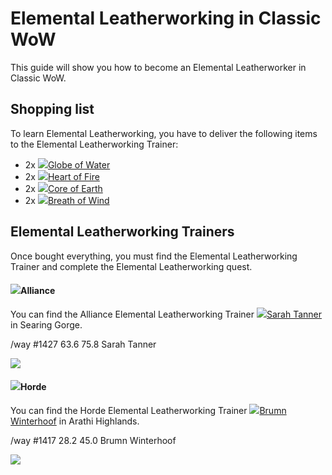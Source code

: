 # Elemental Leatherworking in Classic WoW

This guide will show you how to become an Elemental Leatherworker in Classic WoW.

## Shopping list

To learn Elemental Leatherworking, you have to deliver the following items to the Elemental Leatherworking Trainer:

*   2x [![](https://wow.zamimg.com/images/wow/icons/small/inv_misc_orb_01.jpg)Globe of Water](https://tbc.wowhead.com/item=7079)
*   2x [![](https://wow.zamimg.com/images/wow/icons/small/spell_fire_lavaspawn.jpg)Heart of Fire](https://tbc.wowhead.com/item=7077)
*   2x [![](https://wow.zamimg.com/images/wow/icons/small/inv_stone_05.jpg)Core of Earth](https://tbc.wowhead.com/item=7075)
*   2x [![](https://wow.zamimg.com/images/wow/icons/small/spell_nature_cyclone.jpg)Breath of Wind](https://tbc.wowhead.com/item=7081)

## Elemental Leatherworking Trainers

Once bought everything, you must find the Elemental Leatherworking Trainer and complete the Elemental Leatherworking quest.

#### ![](/images/icons/alliance-m.png)Alliance

You can find the Alliance Elemental Leatherworking Trainer [![](/images/icons/alliance.png)Sarah Tanner](https://classic.wowhead.com/npc=7868) in Searing Gorge.

/way #1427 63.6 75.8 Sarah Tanner

![](/images/classic/elemental-leatherworking-trainer-alliance.jpg)

#### ![](/images/icons/horde-m.png)Horde

You can find the Horde Elemental Leatherworking Trainer [![](/images/icons/horde.png)Brumn Winterhoof](https://tbc.wowhead.com/npc=7869) in Arathi Highlands.

/way #1417 28.2 45.0 Brumn Winterhoof

![](/images/classic/elemental-leatherworking-trainer-horde.jpg)